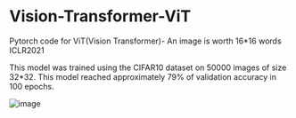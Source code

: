 # Vision-Transformer-ViT
Pytorch code for ViT(Vision Transformer)- An image is worth 16*16 words ICLR2021

This model was trained using the CIFAR10 dataset on 50000 images of size 32*32. This model reached approximately 79% of validation accuracy in 100 epochs.

![image](https://user-images.githubusercontent.com/71688101/211204617-d3c1036a-2d15-463c-b96d-43cb62dbc6e8.png)
